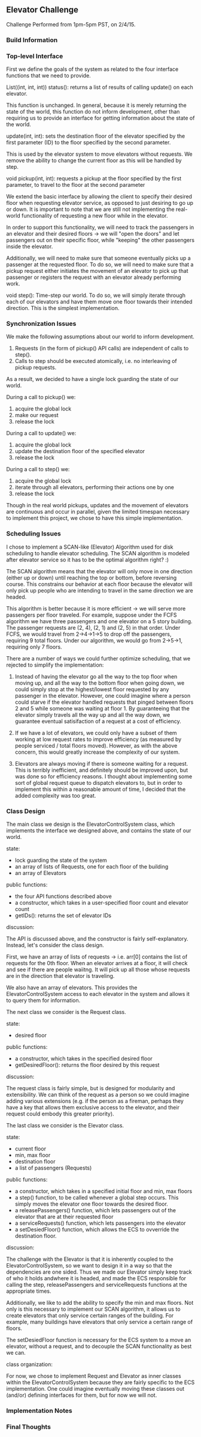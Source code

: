 ## Elevator Challenge

Challenge Performed from 1pm-5pm PST, on 2/4/15. 

### Build Information

### Top-level Interface

First we define the goals of the system as related to the four interface
functions that we need to provide.

List((int, int, int)) status(): returns a list of results of calling update() on
each elevator.

This function is unchanged. In general, because it is merely returning the state 
of the world, this function do not inform development, other than
requiring us to provide an interface for getting information about the state of
the world.

update(int, int): sets the destination floor of the elevator specified by the
first parameter (ID) to the floor specified by the second parameter.

This is used by the elevator system to move elevators without requests. We
remove the ability to change the current floor as this will be handled by 
step.

void pickup(int, int): requests a pickup at the floor specified by the first
parameter, to travel to the floor at the second parameter

We extend the basic interface by allowing the client to specify their desired
floor when requesting elevator service, as opposed to just desiring to go up
or down. It is important to note that we are still not implementing the
real-world functionality of requesting a new floor while in the elevator. 

In order to support this functionality, we will need to track the passengers
in an elevator and their desired floors -> we will "open the doors" and let
passengers out on their specific floor, while "keeping" the other passengers
inside the elevator. 

Additionally, we will need to make sure that someone eventually picks up a 
passenger at the requested floor. To do so, we will need to make sure that a
pickup request either initiates the movement of an elevator to pick up that
passenger or registers the request with an elevator already performing work.

void step(): Time-step our world. To do so, we will simply iterate through
each of our elevators and have them move one floor towards their intended
direction. This is the simplest implementation. 

### Synchronization Issues

We make the following assumptions about our world to inform development. 

1. Requests (in the form of pickup() API calls) are independent of calls
to step().
2. Calls to step should be executed atomically, i.e. no interleaving of 
pickup requests. 

As a result, we decided to have a single lock guarding the state of our world.

During a call to pickup() we:
1. acquire the global lock
2. make our request
3. release the lock

During a call to update() we:
1. acquire the global lock
2. update the destination floor of the specified elevator
3. release the lock

During a call to step() we:
1. acquire the global lock
2. iterate through all elevators, performing their actions one by one
3. release the lock

Though in the real world pickups, updates and the movement of elevators
are continuous and occur in parallel, given the limited timespan necessary
to implement this project, we chose to have this simple implementation. 

### Scheduling Issues

I chose to implement a SCAN-like (Elevator) Algorithm used for disk scheduling 
to handle elevator scheduling. The SCAN algorithm is modeled after elevator 
service so it has to be the optimal algorithm right? :) 

The SCAN algorithm means that the elevator will only move in one direction
(either up or down) until reaching the top or bottom, before reversing
course. This constrains our behavior at each floor because the elevator will 
only pick up people who are intending to travel in the same direction we are 
headed.

This algorithm is better because it is more efficient -> we will serve more
passengers per floor traveled. For example, suppose under the FCFS algorithm
we have three passengers and one elevator on a 5 story building. The passenger
requests are (2, 4), (2, 1) and (2, 5) in that order. Under FCFS, we would
travel from 2->4->1->5 to drop off the passengers, requiring 9 total floors. 
Under our algorithm, we would go from 2->5->1, requiring only 7 floors.

There are a number of ways we could further optimize scheduling, that we 
rejected to simplify the implementation:

1. Instead of having the elevator go all the way to the top floor when
moving up, and all the way to the bottom floor when going down, we could
simply stop at the highest/lowest floor requested by any passenger in the
elevator. However, one could imagine where a person could starve if the
elevator handled requests that pinged between floors 2 and 5 while someone
was waiting at floor 1. By guaranteeing that the elevator simply travels
all the way up and all the way down, we guarantee eventual satisifaction of
a request at a cost of efficiency.

2. If we have a lot of elevators, we could only have a subset of them working
at low request rates to improve efficiency (as measured by people serviced /
total floors moved). However, as with the above concern, this would greatly
increase the complexity of our system.

3. Elevators are always moving if there is someone waiting for a request. This
is terribly inefficient, and definitely should be improved upon, but was done
so for efficiency reasons. I thought about implementing some sort of global 
request queue to dispatch elevators to, but in order to implement this within
a reasonable amount of time, I decided that the added complexity was too great. 

### Class Design

The main class we design is the ElevatorControlSystem class, which implements
the interface we designed above, and contains the state of our world.

state:

* lock guarding the state of the system
* an array of lists of Requests, one for each floor of the building
* an array of Elevators

public functions:

* the four API functions described above
* a constructor, which takes in a user-specified floor count and elevator
count
* getIDs(): returns the set of elevator IDs

discussion:

The API is discussed above, and the constructor is fairly self-explanatory.
Instead, let's consider the class design. 

First, we have an array of lists of requests -> i.e. arr[0] contains the 
list of requests for the 0th floor. When an elevator arrives at a floor, it 
will check and  see if there are people waiitng. It will pick up all those
whose requests are in the direction that elevator is traveling.

We also have an array of elevators. This provides the ElevatorControlSystem
access to each elevator in the system and allows it to query them for
information. 

The next class we consider is the Request class. 

state:

* desired floor

public functions:

* a constructor, which takes in the specified desired floor
* getDesiredFloor(): returns the floor desired by this request

discussion:

The request class is fairly simple, but is designed for modularity and 
extensibility. We can think of the request as a person so we could imagine
adding various extensions (e.g. if the person as a fireman, perhaps they
have a key that allows them exclusive access to the elevator, and their
request could embody this greater priority). 

The last class we consider is the Elevator class.

state: 

* current floor
* min, max floor
* destination floor
* a list of passengers (Requests)

public functions:

* a constructor, which takes in a specified initial floor and min, max floors
* a step() function, to be called whenever a global step occurs. This simply
moves the elevator one floor towards the desired floor. 
* a releasePassengers() function, which lets passengers out of the elevator
that are at their requested floor
* a serviceRequests() function, which lets passengers into the elevator
* a setDesiedFloor() function, which allows the ECS to ovverride the destination
floor. 

discussion:

The challenge with the Elevator is that it is inherently coupled to the 
ElevatorControlSystem, so we want to design it in a way so that the 
dependencies are one sided. Thus we made our Elevator simply keep track of 
who it holds andwhere it is headed, and made the ECS responsible for calling
the step, releasePassengers and serviceRequests functions at the appropriate
times. 

Additionally, we like to add the ability to specify the min and max
floors. Not only is this necessary to implement our SCAN algorithm, it allows
us to create elevators that only service certain ranges of the building. For
example, many buildings have elevators that only service a certain range of
floors. 

The setDesiedFloor function is necessary for the ECS system to a move an elevator,
without a request, and to decouple the SCAN functionality as best we can. 

class organization:

For now, we chose to implement Request and Elevator as inner classes within
the ElevatorControlSystem because they are fairly specific to the ECS 
implementation. One could imagine eventually moving these classes out (and/or)
defining interfaces for them, but for now we will not.

### Implementation Notes

### Final Thoughts